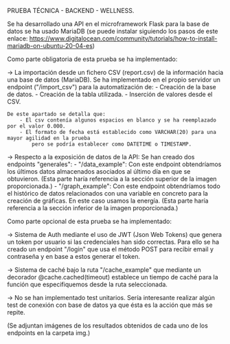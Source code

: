 PRUEBA TÉCNICA - BACKEND - WELLNESS.

Se ha desarrollado una API en el microframework Flask para la base de datos se ha usado MariaDB (se puede instalar siguiendo los pasos de este enlace: https://www.digitalocean.com/community/tutorials/how-to-install-mariadb-on-ubuntu-20-04-es) 

Como parte obligatoria de esta prueba se ha implementado:

-> La importación desde un fichero CSV (report.csv) de la información hacia una base de datos (MariaDB).
    Se ha implementado en el propio servidor un endpoint ("/import_csv") para la automatización de:
        - Creación de la base de datos.
        - Creación de la tabla utilizada.
        - Inserción de valores desde el CSV.

    De este apartado se detalla que:
        - El csv contenía algunos espacios en blanco y se ha reemplazado por el valor 0.000.
        - El formato de fecha está establecido como VARCHAR(20) para una mayor agilidad en la prueba 
            pero se podría establecer como DATETIME o TIMESTAMP.

-> Respecto a la exposición de datos de la API:
    Se han creado dos endpoints "generales":
        - "/data_example":
            Con este endpoint obtendríamos los últimos datos almacenados asociados al último día en que se obtuvieron.
            (Esta parte haría referencia a la sección superior de la imagen proporcionada.)
        - "/graph_example":
            Con este endpoint obtendríamos todo el histórico de datos relacionados con una variable en concreto para la creación de gráficas.
            En este caso usamos la energía.
            (Esta parte haría referencia a la sección inferior de la imagen proporcionada.)


Como parte opcional de esta prueba se ha implementado:

-> Sistema de Auth mediante el uso de JWT (Json Web Tokens) que genera un token por usuario si las credenciales han sido correctas.
    Para ello se ha creado un endpoint "/login" que usa el método POST para recibir email y contraseña y en base a estos generar el token.

-> Sistema de caché bajo la ruta "/cache_example" que mediante un decorador @cache.cached(timeout) establece un tiempo de caché para la función
    que especifiquemos desde la ruta seleccionada.

-> No se han implementado test unitarios. 
    Sería interesante realizar algún test de conexión con base de datos ya que ésta es la acción que más se repite.


(Se adjuntan imágenes de los resultados obtenidos de cada uno de los endpoints en la carpeta img.)








